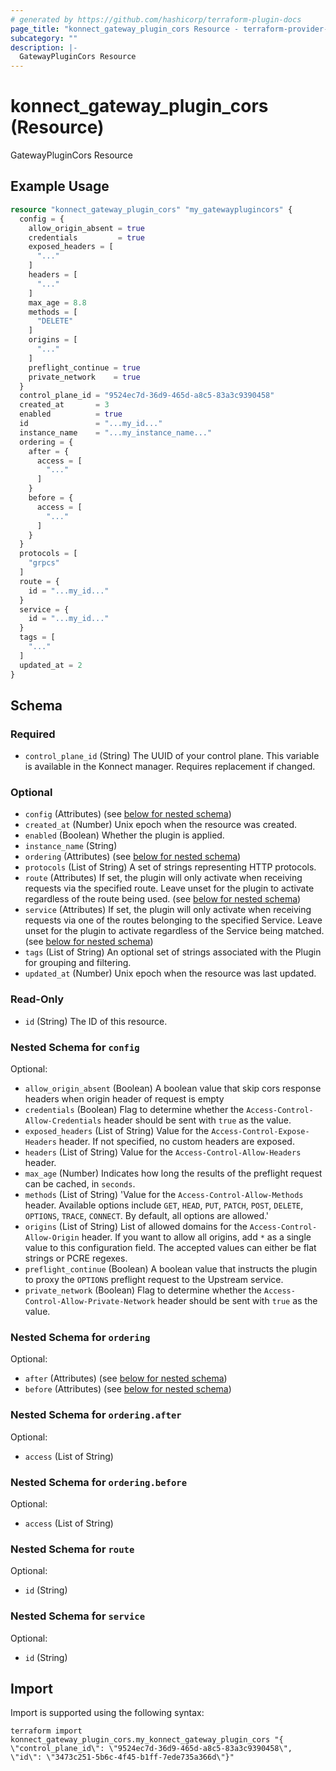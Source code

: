 ```yaml
---
# generated by https://github.com/hashicorp/terraform-plugin-docs
page_title: "konnect_gateway_plugin_cors Resource - terraform-provider-konnect"
subcategory: ""
description: |-
  GatewayPluginCors Resource
---
```


# konnect_gateway_plugin_cors (Resource)

GatewayPluginCors Resource

## Example Usage

```terraform
resource "konnect_gateway_plugin_cors" "my_gatewayplugincors" {
  config = {
    allow_origin_absent = true
    credentials         = true
    exposed_headers = [
      "..."
    ]
    headers = [
      "..."
    ]
    max_age = 8.8
    methods = [
      "DELETE"
    ]
    origins = [
      "..."
    ]
    preflight_continue = true
    private_network    = true
  }
  control_plane_id = "9524ec7d-36d9-465d-a8c5-83a3c9390458"
  created_at       = 3
  enabled          = true
  id               = "...my_id..."
  instance_name    = "...my_instance_name..."
  ordering = {
    after = {
      access = [
        "..."
      ]
    }
    before = {
      access = [
        "..."
      ]
    }
  }
  protocols = [
    "grpcs"
  ]
  route = {
    id = "...my_id..."
  }
  service = {
    id = "...my_id..."
  }
  tags = [
    "..."
  ]
  updated_at = 2
}
```

<!-- schema generated by tfplugindocs -->
## Schema

### Required

- `control_plane_id` (String) The UUID of your control plane. This variable is available in the Konnect manager. Requires replacement if changed.

### Optional

- `config` (Attributes) (see [below for nested schema](#nestedatt--config))
- `created_at` (Number) Unix epoch when the resource was created.
- `enabled` (Boolean) Whether the plugin is applied.
- `instance_name` (String)
- `ordering` (Attributes) (see [below for nested schema](#nestedatt--ordering))
- `protocols` (List of String) A set of strings representing HTTP protocols.
- `route` (Attributes) If set, the plugin will only activate when receiving requests via the specified route. Leave unset for the plugin to activate regardless of the route being used. (see [below for nested schema](#nestedatt--route))
- `service` (Attributes) If set, the plugin will only activate when receiving requests via one of the routes belonging to the specified Service. Leave unset for the plugin to activate regardless of the Service being matched. (see [below for nested schema](#nestedatt--service))
- `tags` (List of String) An optional set of strings associated with the Plugin for grouping and filtering.
- `updated_at` (Number) Unix epoch when the resource was last updated.

### Read-Only

- `id` (String) The ID of this resource.

<a id="nestedatt--config"></a>
### Nested Schema for `config`

Optional:

- `allow_origin_absent` (Boolean) A boolean value that skip cors response headers when origin header of request is empty
- `credentials` (Boolean) Flag to determine whether the `Access-Control-Allow-Credentials` header should be sent with `true` as the value.
- `exposed_headers` (List of String) Value for the `Access-Control-Expose-Headers` header. If not specified, no custom headers are exposed.
- `headers` (List of String) Value for the `Access-Control-Allow-Headers` header.
- `max_age` (Number) Indicates how long the results of the preflight request can be cached, in `seconds`.
- `methods` (List of String) 'Value for the `Access-Control-Allow-Methods` header. Available options include `GET`, `HEAD`, `PUT`, `PATCH`, `POST`, `DELETE`, `OPTIONS`, `TRACE`, `CONNECT`. By default, all options are allowed.'
- `origins` (List of String) List of allowed domains for the `Access-Control-Allow-Origin` header. If you want to allow all origins, add `*` as a single value to this configuration field. The accepted values can either be flat strings or PCRE regexes.
- `preflight_continue` (Boolean) A boolean value that instructs the plugin to proxy the `OPTIONS` preflight request to the Upstream service.
- `private_network` (Boolean) Flag to determine whether the `Access-Control-Allow-Private-Network` header should be sent with `true` as the value.


<a id="nestedatt--ordering"></a>
### Nested Schema for `ordering`

Optional:

- `after` (Attributes) (see [below for nested schema](#nestedatt--ordering--after))
- `before` (Attributes) (see [below for nested schema](#nestedatt--ordering--before))

<a id="nestedatt--ordering--after"></a>
### Nested Schema for `ordering.after`

Optional:

- `access` (List of String)


<a id="nestedatt--ordering--before"></a>
### Nested Schema for `ordering.before`

Optional:

- `access` (List of String)



<a id="nestedatt--route"></a>
### Nested Schema for `route`

Optional:

- `id` (String)


<a id="nestedatt--service"></a>
### Nested Schema for `service`

Optional:

- `id` (String)

## Import

Import is supported using the following syntax:

```shell
terraform import konnect_gateway_plugin_cors.my_konnect_gateway_plugin_cors "{ \"control_plane_id\": \"9524ec7d-36d9-465d-a8c5-83a3c9390458\",  \"id\": \"3473c251-5b6c-4f45-b1ff-7ede735a366d\"}"
```
